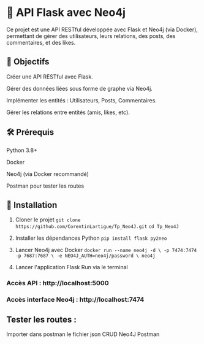# 📘 API Flask avec Neo4j
Ce projet est une API RESTful développée avec Flask et Neo4j (via Docker), permettant de gérer des utilisateurs, leurs relations, des posts, des commentaires, et des likes.

## 🚀 Objectifs
Créer une API RESTful avec Flask.

Gérer des données liées sous forme de graphe via Neo4j.

Implémenter les entités : Utilisateurs, Posts, Commentaires.

Gérer les relations entre entités (amis, likes, etc).

## 🛠️ Prérequis
Python 3.8+

Docker

Neo4j (via Docker recommandé)

Postman pour tester les routes

## 🧱 Installation
1. Cloner le projet
   ```` git clone https://github.com/CorentinLartigue/Tp_Neo4J.git ````
```` cd Tp_Neo4J ````

3. Installer les dépendances Python
   ```` pip install flask py2neo ````

4. Lancer Neo4j avec Docker
  ```` docker run --name neo4j -d \ -p 7474:7474 -p 7687:7687 \ -e NEO4J_AUTH=neo4j/password \ neo4j ````

4. Lancer l'application Flask
  Run via le terminal

### Accès API : http://localhost:5000
### Accès interface Neo4j : http://localhost:7474

## Tester les routes :

Importer dans postman le fichier json CRUD Neo4J Postman
